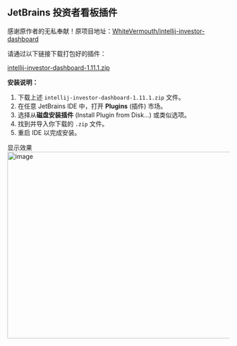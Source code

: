 ## JetBrains 投资者看板插件

感谢原作者的无私奉献！原项目地址：[WhiteVermouth/intellij-investor-dashboard](https://github.com/WhiteVermouth/intellij-investor-dashboard)

请通过以下链接下载打包好的插件：

[intellij-investor-dashboard-1.11.1.zip](https://github.com/user-attachments/files/21427662/intellij-investor-dashboard-1.11.1.zip)

**安装说明：**

1.  下载上述 `intellij-investor-dashboard-1.11.1.zip` 文件。
2.  在任意 JetBrains IDE 中，打开 **Plugins** (插件) 市场。
3.  选择从**磁盘安装插件** (Install Plugin from Disk...) 或类似选项。
4.  找到并导入你下载的 `.zip` 文件。
5.  重启 IDE 以完成安装。

显示效果
<img width="846" height="423" alt="image" src="https://github.com/user-attachments/assets/2bbb7a22-c354-4bdb-86e0-08d3c3d2da35" />
